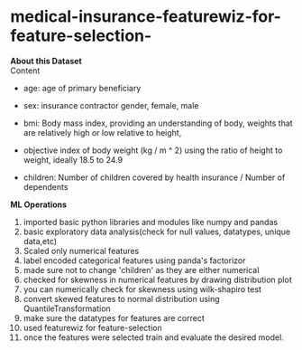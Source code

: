 # medical-insurance-featurewiz-for-feature-selection-
**About this Dataset**<br>
Content

* age: age of primary beneficiary

* sex: insurance contractor gender, female, male

* bmi: Body mass index, providing an understanding of body, weights that are relatively high or low relative to height,
* objective index of body weight (kg / m ^ 2) using the ratio of height to weight, ideally 18.5 to 24.9

* children: Number of children covered by health insurance / Number of dependents

**ML Operations**<br>
1. imported basic python libraries and modules like numpy and pandas <br>
2. basic exploratory data analysis(check for null values, datatypes, unique data,etc)<br>
3. Scaled only numerical features<br>
4. label encoded categorical features using panda's factorizor<br>
5. made sure not to change 'children' as they are either numerical <br>
6. checked for skewness in numerical features by drawing distribution plot<br>
7. you can numerically check for skewness using wilk-shapiro test<br>
8. convert skewed features to normal distribution using QuantileTransformation<br>
9. make sure the datatypes for features are correct<br>
10. used featurewiz for feature-selection<br>
11. once the features were selected train and evaluate the desired model.<br>

